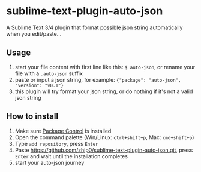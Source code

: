 # sublime-text-plugin-auto-json

A Sublime Text 3/4 plugin that format possible json string automatically when you edit/paste...

## Usage

1. start your file content with first line like this: `$ auto-json`, or rename your file with a `.auto-json` suffix
2. paste or input a json string, for example: `{"package": "auto-json", "version": "v0.1"}`
3. this plugin will try format your json string, or do nothing if it's not a valid json string


## How to install

1. Make sure [Package Control](https://packagecontrol.io/installation) is installed
2. Open the command palette (Win/Linux: `ctrl+shift+p`, Mac: `cmd+shift+p`)
3. Type `add repository`, press `Enter`
4. Paste https://github.com/zhjp0/sublime-text-plugin-auto-json.git, press `Enter` and wait until the installation completes
5. start your auto-json journey


